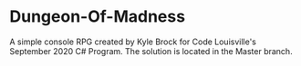 # Dungeon-Of-Madness
A simple console RPG created by Kyle Brock for Code Louisville's September 2020 C# Program.
The solution is located in the Master branch. 



